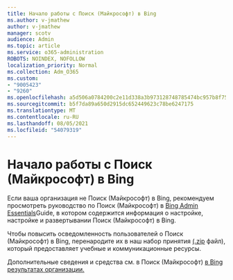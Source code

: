 ```yaml
---
title: Начало работы с Поиск (Майкрософт) в Bing
ms.author: v-jmathew
author: v-jmathew
manager: scotv
audience: Admin
ms.topic: article
ms.service: o365-administration
ROBOTS: NOINDEX, NOFOLLOW
localization_priority: Normal
ms.collection: Adm_O365
ms.custom:
- "9005423"
- "9260"
ms.openlocfilehash: a5d506a0784200c2e11d338a3b973128748785474bc957b8f75f67a72324503b
ms.sourcegitcommit: b5f7da89a650d2915dc652449623c78be6247175
ms.translationtype: MT
ms.contentlocale: ru-RU
ms.lasthandoff: 08/05/2021
ms.locfileid: "54079319"
---
```

# <a name="get-started-with-microsoft-search-in-bing"></a>Начало работы с Поиск (Майкрософт) в Bing

Если ваша организация не Поиск (Майкрософт) в Bing, рекомендуем просмотреть руководство по Поиск (Майкрософт) в [Bing Admin Essentials](https://go.microsoft.com/fwlink/p/?linkid=2127979)Guide, в котором содержится информация о настройке, настройке и развертывании Поиск (Майкрософт) в Bing.

Чтобы повысить осведомленность пользователей о Поиск (Майкрософт) в Bing, перенародите их в наш набор принятия [(.zip](https://go.microsoft.com/fwlink/p/?LinkID=2114710) файл), который предоставляет учебные и коммуникационные ресурсы.

Дополнительные сведения и средства см. в Поиск (Майкрософт) [в Bing результатах организации.](https://go.microsoft.com/fwlink/?linkid=2152022)
